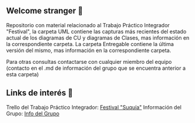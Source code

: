## Welcome stranger :ghost:

Repositorio con material relacionado al Trabajo Práctico Integrador "Festival", la carpeta UML contiene las capturas más recientes
del estado actual de los diagramas de CU y diagramas de Clases, mas información en la correspondiente carpeta.
La carpeta Entregable contiene la última versión del mismo, mas información en la correspondiente carpeta.

Para otras consultas contactarse con cualquier miembro del equipo (contacto en el .md de información del grupo que se encuentra anterior a esta carpeta)

## Links de interés :mag_right:
Trello del Trabajo Práctico Integrador: [Festival "Suquía"](https://trello.com/b/N7IHme3Q/proyecto-festival-suquia)
Información del Grupo: [Info del Grupo](https://github.com/nahuelcanchy/2019_MSI/edit/BRANCH_2W1_G05_TPI/2W1/G05/InformacionGrupo.md)
